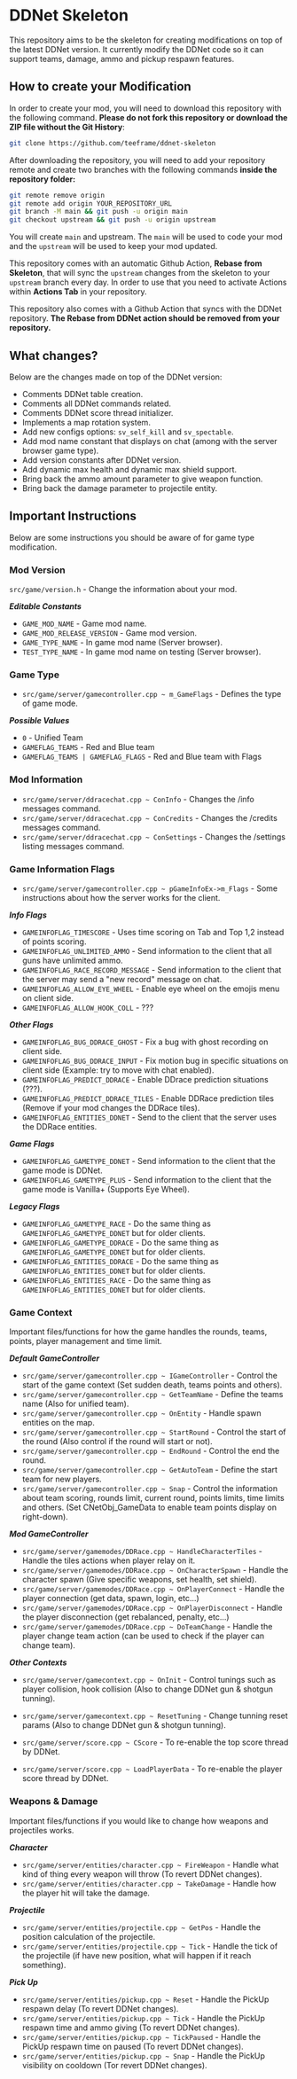 # DDNet Skeleton

This repository aims to be the skeleton for creating modifications on top of the latest DDNet version. It currently modify the DDNet code so it can support teams, damage, ammo and pickup respawn features.

## How to create your Modification

In order to create your mod, you will need to download this repository with the following command. **Please do not fork this repository or download the ZIP file without the Git History**:
```bash
git clone https://github.com/teeframe/ddnet-skeleton
```

After downloading the repository, you will need to add your repository remote and create two branches with the following commands **inside the repository folder:**

```bash
git remote remove origin
git remote add origin YOUR_REPOSITORY_URL
git branch -M main && git push -u origin main
git checkout upstream && git push -u origin upstream
```

You will create `main` and upstream. The `main` will be used to code your mod and the `upstream` will be used to keep your mod updated.

This repository comes with an automatic Github Action, **Rebase from Skeleton**, that will sync the `upstream` changes from the skeleton to your `upstream` branch every day. In order to use that you need to activate Actions within **Actions Tab** in your repository.

This repository also comes with a Github Action that syncs with the DDNet repository. **The Rebase from DDNet action should be removed from your repository.**

## What changes?

Below are the changes made on top of the DDNet version:

- Comments DDNet table creation.
- Comments all DDNet commands related.
- Comments DDNet score thread initializer.
- Implements a map rotation system.
- Add new configs options: `sv_self_kill` and `sv_spectable`.
- Add mod name constant that displays on chat (among with the server browser game type).
- Add version constants after DDNet version.
- Add dynamic max health and dynamic max shield support.
- Bring back the ammo amount parameter to give weapon function.
- Bring back the damage parameter to projectile entity.

## Important Instructions

Below are some instructions you should be aware of for game type modification.

### Mod Version

`src/game/version.h` - Change the information about your mod.

***Editable Constants***

- `GAME_MOD_NAME` - Game mod name.
- `GAME_MOD_RELEASE_VERSION` - Game mod version.
- `GAME_TYPE_NAME` - In game mod name (Server browser).
- `TEST_TYPE_NAME` - In game mod name on testing (Server browser).

### Game Type

- `src/game/server/gamecontroller.cpp ~ m_GameFlags` - Defines the type of game mode.

***Possible Values***

- `0` - Unified Team
- `GAMEFLAG_TEAMS` - Red and Blue team
- `GAMEFLAG_TEAMS | GAMEFLAG_FLAGS` - Red and Blue team with Flags

### Mod Information

- `src/game/server/ddracechat.cpp ~ ConInfo` - Changes the /info messages command.
- `src/game/server/ddracechat.cpp ~ ConCredits` - Changes the /credits messages command.
- `src/game/server/ddracechat.cpp ~ ConSettings` - Changes the /settings listing messages command.

### Game Information Flags

- `src/game/server/gamecontroller.cpp ~ pGameInfoEx->m_Flags` - Some instructions about how the server works for the client.

***Info Flags***

- `GAMEINFOFLAG_TIMESCORE` - Uses time scoring on Tab and Top 1,2 instead of points scoring.
- `GAMEINFOFLAG_UNLIMITED_AMMO` - Send information to the client that all guns have unlimited ammo.
- `GAMEINFOFLAG_RACE_RECORD_MESSAGE` - Send information to the client that the server may send a "new record" message on chat.
- `GAMEINFOFLAG_ALLOW_EYE_WHEEL` - Enable eye wheel on the emojis menu on client side.
- `GAMEINFOFLAG_ALLOW_HOOK_COLL` - ???

***Other Flags***

- `GAMEINFOFLAG_BUG_DDRACE_GHOST` - Fix a bug with ghost recording on client side.
- `GAMEINFOFLAG_BUG_DDRACE_INPUT` - Fix motion bug in specific situations on client side (Example: try to move with chat enabled).
- `GAMEINFOFLAG_PREDICT_DDRACE` - Enable DDrace prediction situations (???).
- `GAMEINFOFLAG_PREDICT_DDRACE_TILES` - Enable DDRace prediction tiles (Remove if your mod changes the DDRace tiles).
- `GAMEINFOFLAG_ENTITIES_DDNET` - Send to the client that the server uses the DDRace entities.

***Game Flags***

- `GAMEINFOFLAG_GAMETYPE_DDNET` - Send information to the client that the game mode is DDNet.
- `GAMEINFOFLAG_GAMETYPE_PLUS` - Send information to the client that the game mode is Vanilla+ (Supports Eye Wheel).

***Legacy Flags***

- `GAMEINFOFLAG_GAMETYPE_RACE` - Do the same thing as `GAMEINFOFLAG_GAMETYPE_DDNET` but for older clients.
- `GAMEINFOFLAG_GAMETYPE_DDRACE` - Do the same thing as `GAMEINFOFLAG_GAMETYPE_DDNET` but for older clients.
- `GAMEINFOFLAG_ENTITIES_DDRACE` - Do the same thing as `GAMEINFOFLAG_ENTITIES_DDNET` but for older clients.
- `GAMEINFOFLAG_ENTITIES_RACE` - Do the same thing as `GAMEINFOFLAG_ENTITIES_DDNET` but for older clients.

### Game Context

Important files/functions for how the game handles the rounds, teams, points, player management and time limit.

***Default GameController***

- `src/game/server/gamecontroller.cpp ~ IGameController` - Control the start of the game context (Set sudden death, teams points and others).
- `src/game/server/gamecontroller.cpp ~ GetTeamName` - Define the teams name (Also for unified team).
- `src/game/server/gamecontroller.cpp ~ OnEntity` - Handle spawn entities on the map.
- `src/game/server/gamecontroller.cpp ~ StartRound` - Control the start of the round (Also control if the round will start or not).
- `src/game/server/gamecontroller.cpp ~ EndRound` - Control the end the round.
- `src/game/server/gamecontroller.cpp ~ GetAutoTeam` - Define the start team for new players.
- `src/game/server/gamecontroller.cpp ~ Snap` - Control the information about team scoring, rounds limit, current round, points limits, time limits and others.
(Set CNetObj_GameData to enable team points display on right-down).

***Mod GameController***

- `src/game/server/gamemodes/DDRace.cpp ~ HandleCharacterTiles` - Handle the tiles actions when player relay on it.
- `src/game/server/gamemodes/DDRace.cpp ~ OnCharacterSpawn` - Handle the character spawn (Give specific weapons, set health, set shield).
- `src/game/server/gamemodes/DDRace.cpp ~ OnPlayerConnect` - Handle the player connection (get data, spawn, login, etc...)
- `src/game/server/gamemodes/DDRace.cpp ~ OnPlayerDisconnect` - Handle the player disconnection (get rebalanced, penalty, etc...)
- `src/game/server/gamemodes/DDRace.cpp ~ DoTeamChange` - Handle the player change team action (can be used to check if the player can change team).

***Other Contexts***

- `src/game/server/gamecontext.cpp ~ OnInit` - Control tunings such as player collision, hook collision (Also to change DDNet gun & shotgun tunning).
- `src/game/server/gamecontext.cpp ~ ResetTuning` - Change tunning reset params (Also to change DDNet gun & shotgun tunning).

- `src/game/server/score.cpp ~ CScore` - To re-enable the top score thread by DDNet.
- `src/game/server/score.cpp ~ LoadPlayerData` - To re-enable the player score thread by DDNet.

### Weapons & Damage

Important files/functions if you would like to change how weapons and projectiles works.

***Character***
- `src/game/server/entities/character.cpp ~ FireWeapon` - Handle what kind of thing every weapon will throw (To revert DDNet changes).
- `src/game/server/entities/character.cpp ~ TakeDamage` - Handle how the player hit will take the damage.

***Projectile***
- `src/game/server/entities/projectile.cpp ~ GetPos` - Handle the position calculation of the projectile.
- `src/game/server/entities/projectile.cpp ~ Tick` - Handle the tick of the projectile (if have new position, what will happen if it reach something).

***Pick Up***
- `src/game/server/entities/pickup.cpp ~ Reset` - Handle the PickUp respawn delay (To revert DDNet changes).
- `src/game/server/entities/pickup.cpp ~ Tick` - Handle the PickUp respawn time and ammo giving (To revert DDNet changes).
- `src/game/server/entities/pickup.cpp ~ TickPaused` - Handle the PickUp respawn time on paused (To revert DDNet changes).
- `src/game/server/entities/pickup.cpp ~ Snap` - Handle the PickUp visibility on cooldown (Tor revert DDNet changes).
